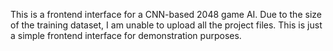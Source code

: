 This is a frontend interface for a CNN-based 2048 game AI. Due to the size of the training dataset, I am unable to upload all the project files. This is just a simple frontend interface for demonstration purposes.
